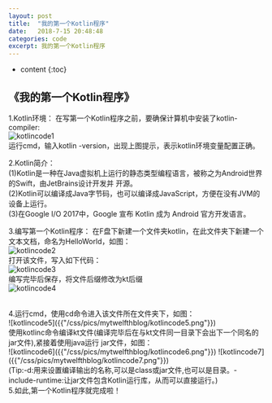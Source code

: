 ```yaml
---
layout: post
title:  "我的第一个Kotlin程序"
date:   2018-7-15 20:48:48
categories: code
excerpt: 我的第一个Kotlin程序
---
```


* content
{:toc}

## 《我的第一个Kotlin程序》
1.Kotlin环境：
 在写第一个Kotlin程序之前，要确保计算机中安装了kotlin-compiler:<br/>
 ![kotlincode1]({{"/css/pics/mytwelfthblog/kotlincode1.png"}})<br/>
 运行cmd，输入kotlin -version，出现上图提示，表示kotlin环境变量配置正确。

2.Kotlin简介：<br/>
 (1)Kotlin是一种在Java虚拟机上运行的静态类型编程语言，被称之为Android世界的Swift，由JetBrains设计开发并
    开源。<br/>
 (2)Kotlin可以编译成Java字节码，也可以编译成JavaScript，方便在没有JVM的设备上运行。<br/>
 (3)在Google I/O 2017中，Google 宣布 Kotlin 成为 Android 官方开发语言。<br/> 

3.编写第一个Kotlin程序：
 在F盘下新建一个文件夹kotlin，在此文件夹下新建一个文本文档，命名为HelloWorld，如图：<br/>
 ![kotlincode2]({{"/css/pics/mytwelfthblog/kotlincode2.png"}})<br/>
 打开该文件，写入如下代码：<br/>
 ![kotlincode3]({{"/css/pics/mytwelfthblog/kotlincode3.png"}})<br/>
 编写完毕后保存，将文件后缀修改为kt后缀<br/>
 ![kotlincode4]({{"/css/pics/mytwelfthblog/kotlincode4.png"}})
 
 <br/>
4.运行cmd，使用cd命令进入该文件所在文件夹下，如图：<br/>
 ![kotlincode5]({{"/css/pics/mytwelfthblog/kotlincode5.png"}})<br/>
 使用kotlinc命令编译kt文件(编译完毕后在与kt文件同一目录下会出下一个同名的jar文件),紧接着使用java运行
 jar文件，如图：<br/>
 ![kotlincode6]({{"/css/pics/mytwelfthblog/kotlincode6.png"}})
 ![kotlincode7]({{"/css/pics/mytwelfthblog/kotlincode7.png"}})<br/>
 (Tip:-d:用来设置编译输出的名称,可以是class或jar文件,也可以是目录。-include-runtime:让jar文件包含Kotlin运行库，从而可以直接运行。)

 <br/>
5.如此,第一个Kotlin程序就完成啦！